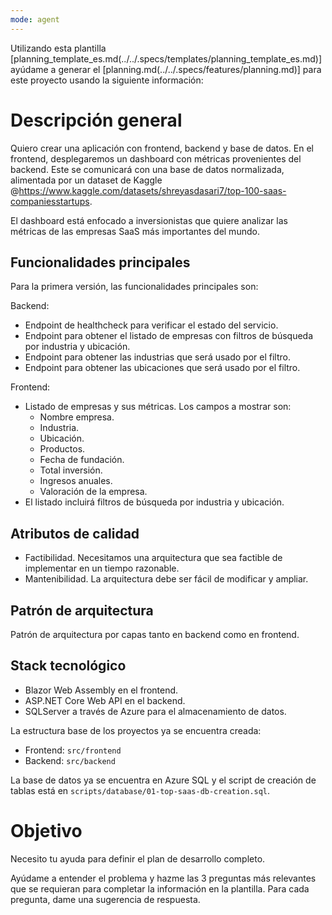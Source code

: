 ```yaml
---
mode: agent
---
```


Utilizando esta plantilla [planning_template_es.md(../../.specs/templates/planning_template_es.md)] ayúdame a generar el [planning.md(../../.specs/features/planning.md)] para este proyecto usando la siguiente información:

# Descripción general

Quiero crear una aplicación con frontend, backend y base de datos. En el frontend, desplegaremos un dashboard con métricas provenientes del backend. Este se comunicará con una base de datos normalizada, alimentada por un dataset de Kaggle @https://www.kaggle.com/datasets/shreyasdasari7/top-100-saas-companiesstartups.

El dashboard está enfocado a inversionistas que quiere analizar las métricas de las empresas SaaS más importantes del mundo.

## Funcionalidades principales

Para la primera versión, las funcionalidades principales son:

Backend:
- Endpoint de healthcheck para verificar el estado del servicio.
- Endpoint para obtener el listado de empresas con filtros de búsqueda por industria y ubicación.
- Endpoint para obtener las industrias que será usado por el filtro.
- Endpoint para obtener las ubicaciones que será usado por el filtro.

Frontend:
- Listado de empresas y sus métricas. Los campos a mostrar son:
  - Nombre empresa.
  - Industria.
  - Ubicación.
  - Productos.
  - Fecha de fundación.
  - Total inversión.
  - Ingresos anuales.
  - Valoración de la empresa.
- El listado incluirá filtros de búsqueda por industria y ubicación.

## Atributos de calidad

- Factibilidad. Necesitamos una arquitectura que sea factible de implementar en un tiempo razonable.
- Mantenibilidad. La arquitectura debe ser fácil de modificar y ampliar.

## Patrón de arquitectura

Patrón de arquitectura por capas tanto en backend como en frontend.

## Stack tecnológico

- Blazor Web Assembly en el frontend.
- ASP.NET Core Web API en el backend.
- SQLServer a través de Azure para el almacenamiento de datos.

La estructura base de los proyectos ya se encuentra creada:
- Frontend: `src/frontend`
- Backend: `src/backend`

La base de datos ya se encuentra en Azure SQL y el script de creación de tablas está en `scripts/database/01-top-saas-db-creation.sql`.

# Objetivo

Necesito tu ayuda para definir el plan de desarrollo completo.

Ayúdame a entender el problema y hazme las 3 preguntas más relevantes que se requieran para completar la información en la plantilla. Para cada pregunta, dame una sugerencia de respuesta.